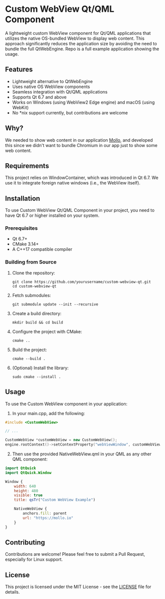 # Custom WebView Qt/QML Component

A lightweight custom WebView component for Qt/QML applications that utilizes the native OS-bundled WebView to display web content. This approach significantly reduces the application size by avoiding the need to bundle the full QtWebEngine.
Repo is a full example application showing the usage.

## Features

- Lightweight alternative to QtWebEngine
- Uses native OS WebView components
- Seamless integration with Qt/QML applications
- Supports Qt 6.7 and above
- Works on Windows (using WebView2 Edge engine) and macOS (using WebKit)
- No *nix support currently, but contributions are welcome

## Why?

We needed to show web content in our application [Mollo](https://mollo.io), and developed this since we didn't want to bundle Chromium in our app just to show some web content. 

## Requirements

This project relies on WindowContainer, which was introduced in Qt 6.7. We use it to integrate foreign native windows (i.e., the WebView itself).

## Installation

To use Custom WebView Qt/QML Component in your project, you need to have Qt 6.7 or higher installed on your system.

### Prerequisites

- Qt 6.7+
- CMake 3.14+
- A C++17 compatible compiler

### Building from Source

1. Clone the repository:
   ```
   git clone https://github.com/yourusername/custom-webview-qt.git
   cd custom-webview-qt
   ```

2. Fetch submodules:
   ```
   git submodule update --init --recursive
   ```

3. Create a build directory:
   ```
   mkdir build && cd build
   ```

4. Configure the project with CMake:
   ```
   cmake ..
   ```

5. Build the project:
   ```
   cmake --build .
   ```

6. (Optional) Install the library:
   ```
   sudo cmake --install .
   ```

## Usage

To use the Custom WebView component in your application:

1. In your main.cpp, add the following:

```cpp
#include <CustomWebView>

// ...

CustomWebView *customWebView = new CustomWebView();
engine.rootContext()->setContextProperty("webViewWindow", customWebView);
```

2. Then use the provided NativeWebView.qml in your QML as any other QML component:

```qml
import QtQuick
import QtQuick.Window

Window {
    width: 640
    height: 480
    visible: true
    title: qsTr("Custom WebView Example")

    NativeWebView {
        anchors.fill: parent
        url: "https://mollo.io"
    }
}
```

## Contributing

Contributions are welcome! Please feel free to submit a Pull Request, especially for Linux support.

## License

This project is licensed under the MIT License - see the [LICENSE](LICENSE) file for details.
